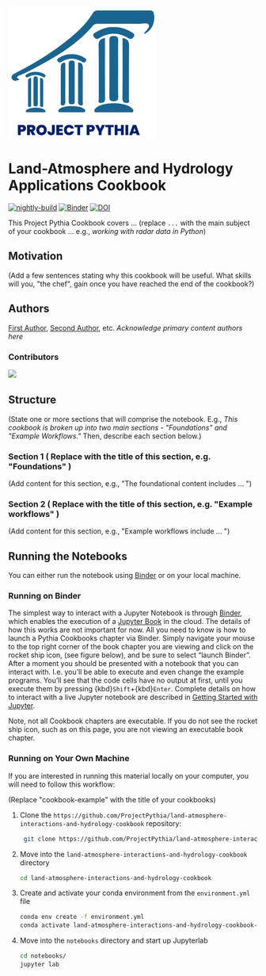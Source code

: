<img src="thumbnail.png" alt="thumbnail" width="300"/>

# Land-Atmosphere and Hydrology Applications Cookbook

[![nightly-build](https://github.com/ProjectPythia/land-atmosphere-interactions-and-hydrology-cookbook/actions/workflows/nightly-build.yaml/badge.svg)](https://github.com/ProjectPythia/land-atmosphere-interactions-and-hydrology-cookbook/actions/workflows/nightly-build.yaml)
[![Binder](https://binder.projectpythia.org/badge_logo.svg)](https://binder.projectpythia.org/v2/gh/ProjectPythia/land-atmosphere-interactions-and-hydrology-cookbook/main?labpath=notebooks)
[![DOI](https://zenodo.org/badge/475509405.svg)](https://zenodo.org/badge/latestdoi/475509405)

This Project Pythia Cookbook covers ... (replace `...` with the main subject of your cookbook ... e.g., _working with radar data in Python_)

## Motivation

(Add a few sentences stating why this cookbook will be useful. What skills will you, "the chef", gain once you have reached the end of the cookbook?)

## Authors

[First Author](@first-author), [Second Author](@second-author), etc. _Acknowledge primary content authors here_

### Contributors

<a href="https://github.com/ProjectPythia/land-atmosphere-interactions-and-hydrology-cookbook/graphs/contributors">
  <img src="https://contrib.rocks/image?repo=ProjectPythia/land-atmosphere-interactions-and-hydrology-cookbook" />
</a>

## Structure

(State one or more sections that will comprise the notebook. E.g., _This cookbook is broken up into two main sections - "Foundations" and "Example Workflows."_ Then, describe each section below.)

### Section 1 ( Replace with the title of this section, e.g. "Foundations" )

(Add content for this section, e.g., "The foundational content includes ... ")

### Section 2 ( Replace with the title of this section, e.g. "Example workflows" )

(Add content for this section, e.g., "Example workflows include ... ")

## Running the Notebooks

You can either run the notebook using [Binder](https://binder.projectpythia.org/) or on your local machine.

### Running on Binder

The simplest way to interact with a Jupyter Notebook is through
[Binder](https://binder.projectpythia.org/), which enables the execution of a
[Jupyter Book](https://jupyterbook.org) in the cloud. The details of how this works are not
important for now. All you need to know is how to launch a Pythia
Cookbooks chapter via Binder. Simply navigate your mouse to
the top right corner of the book chapter you are viewing and click
on the rocket ship icon, (see figure below), and be sure to select
“launch Binder”. After a moment you should be presented with a
notebook that you can interact with. I.e. you’ll be able to execute
and even change the example programs. You’ll see that the code cells
have no output at first, until you execute them by pressing
{kbd}`Shift`\+{kbd}`Enter`. Complete details on how to interact with
a live Jupyter notebook are described in [Getting Started with
Jupyter](https://foundations.projectpythia.org/foundations/getting-started-jupyter.html).

Note, not all Cookbook chapters are executable. If you do not see
the rocket ship icon, such as on this page, you are not viewing an
executable book chapter.


### Running on Your Own Machine

If you are interested in running this material locally on your computer, you will need to follow this workflow:

(Replace "cookbook-example" with the title of your cookbooks)

1. Clone the `https://github.com/ProjectPythia/land-atmosphere-interactions-and-hydrology-cookbook` repository:

   ```bash
    git clone https://github.com/ProjectPythia/land-atmosphere-interactions-and-hydrology-cookbook.git
   ```

1. Move into the `land-atmosphere-interactions-and-hydrology-cookbook` directory
   ```bash
   cd land-atmosphere-interactions-and-hydrology-cookbook
   ```
1. Create and activate your conda environment from the `environment.yml` file
   ```bash
   conda env create -f environment.yml
   conda activate land-atmosphere-interactions-and-hydrology-cookbook-dev
   ```
1. Move into the `notebooks` directory and start up Jupyterlab
   ```bash
   cd notebooks/
   jupyter lab
   ```
